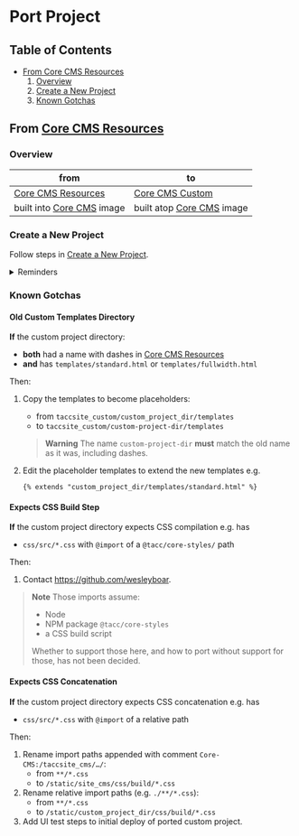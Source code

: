 # Port Project

## Table of Contents

- [From Core CMS Resources](#from-core-cms-resources)
    1. [Overview](#overview)
    2. [Create a New Project](#create-a-new-project)
    3. [Known Gotchas](#known-gotchas)

## From [Core CMS Resources]

### Overview

| from | to |
| - | - |
| [Core CMS Resources] | [Core CMS Custom] |
| built into [Core CMS] image | built atop [Core CMS] image |

### Create a New Project

Follow steps in [Create a New Project](./develop-project.md#create-a-new-project).

<details><summary>Reminders</summary>

1. From [Core CMS Resources] `/taccsite_custom/custom-project-dir`.
    To `/custom_project_dir/src/taccsite_custom/custom_project_dir`.

2. From `/taccsite_custom/custom_project_dir/settings_custom.py`.
    To `/custom_project_dir/src/taccsite_cms/settings_custom.py`.

3. The name `custom_project_dir` **must** use underscores (**not** dashes),
    because a valid Python application uses underscores.

</details>

### Known Gotchas

#### Old Custom Templates Directory

**If** the custom project directory:

- **both** had a name with dashes in [Core CMS Resources]
- **and** has `templates/standard.html` or `templates/fullwidth.html`

Then:

1. Copy the templates to become placeholders:
    - from `taccsite_custom/custom_project_dir/templates`
    - to `taccsite_custom/custom-project-dir/templates`

    > **Warning**
    > The name `custom-project-dir` **must** match the old name as it was, including dashes.
2. Edit the placeholder templates to extend the new templates e.g.

    ```django
    {% extends "custom_project_dir/templates/standard.html" %}
    ```

#### Expects CSS Build Step

**If** the custom project directory expects CSS compilation e.g. has

- `css/src/*.css` with `@import` of a `@tacc/core-styles/` path

Then:

1. Contact https://github.com/wesleyboar.

> **Note**
> Those imports assume:
>
> - Node
> - NPM package `@tacc/core-styles`
> - a CSS build script
>
> Whether to support those here, and how to port without support for those, has not been decided.

#### Expects CSS Concatenation

**If** the custom project directory expects CSS concatenation e.g. has

- `css/src/*.css` with `@import` of a relative path

Then:

1. Rename import paths appended with comment `Core-CMS:/taccsite_cms/…/`:
    - from `**/*.css`
    - to `/static/site_cms/css/build/*.css`
2. Rename relative import paths (e.g. `./**/*.css`):
    - from `**/*.css`
    - to `/static/custom_project_dir/css/build/*.css`
3. Add UI test steps to initial deploy of ported custom project.

<!-- Link Aliases -->

[Core CMS]: https://github.com/TACC/Core-CMS
[Core CMS Custom]: https://github.com/TACC/Core-CMS-Custom
[Core CMS Resources]: https://github.com/TACC/Core-CMS-Resources
